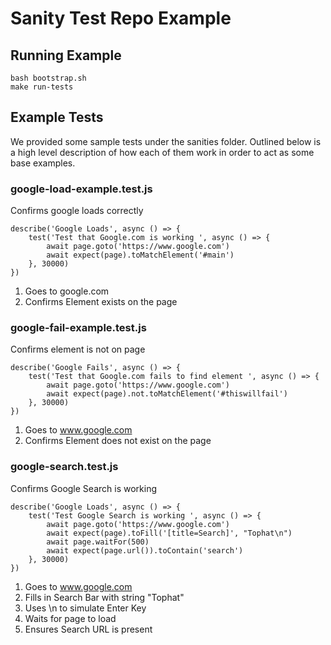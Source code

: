 # Sanity Test Repo Example 

## Running Example
```
bash bootstrap.sh 
make run-tests
```

## Example Tests

We provided some sample tests under the sanities folder. Outlined below is a high level description of how each of them work in order to act as some base examples.

### **google-load-example.test.js**
Confirms google loads correctly

```
describe('Google Loads', async () => {
    test('Test that Google.com is working ', async () => {
        await page.goto('https://www.google.com')
        await expect(page).toMatchElement('#main')
    }, 30000)
})

```

1. Goes to google.com
2. Confirms Element exists on the page

### **google-fail-example.test.js**
Confirms element is not on page

```
describe('Google Fails', async () => {
    test('Test that Google.com fails to find element ', async () => {
        await page.goto('https://www.google.com')
        await expect(page).not.toMatchElement('#thiswillfail')
    }, 30000)
})
```

1. Goes to www.google.com
2. Confirms Element does not exist on the page  

### **google-search.test.js**
Confirms Google Search is working

```
describe('Google Loads', async () => {
    test('Test Google Search is working ', async () => {
        await page.goto('https://www.google.com')
        await expect(page).toFill('[title=Search]', "Tophat\n")
        await page.waitFor(500)
        await expect(page.url()).toContain('search') 
    }, 30000)
})

```

1. Goes to www.google.com
2. Fills in Search Bar with string "Tophat"
3. Uses \n to simulate Enter Key
4. Waits for page to load
5. Ensures Search URL is present